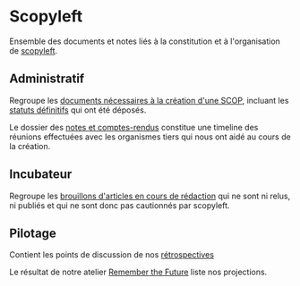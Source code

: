 # Scopyleft

Ensemble des documents et notes liés à la constitution et à l'organisation de [scopyleft](http://scopyleft.fr).

## Administratif

Regroupe les [documents nécessaires à la création d'une SCOP](https://github.com/scopyleft/documentation/tree/master/administratif), incluant les [statuts définitifs](https://github.com/scopyleft/documentation/blob/master/administratif/statuts.md) qui ont été déposés.

Le dossier des [notes et comptes-rendus](https://github.com/scopyleft/documentation/tree/master/administratif/notes-et-comptes-rendus) constitue une timeline des réunions effectuées avec les organismes tiers qui nous ont aidé au cours de la création.

## Incubateur

Regroupe les [brouillons d'articles en cours de rédaction](https://github.com/scopyleft/documentation/tree/master/incubateur) qui ne sont ni relus, ni publiés et qui ne sont donc pas cautionnés par scopyleft.

## Pilotage

Contient les points de discussion de nos [rétrospectives](https://github.com/scopyleft/documentation/tree/master/pilotage/retrospectives)

Le résultat de notre atelier [Remember the Future](https://github.com/scopyleft/documentation/tree/master/pilotage/20121114-remember-the-future.md) liste nos projections.
